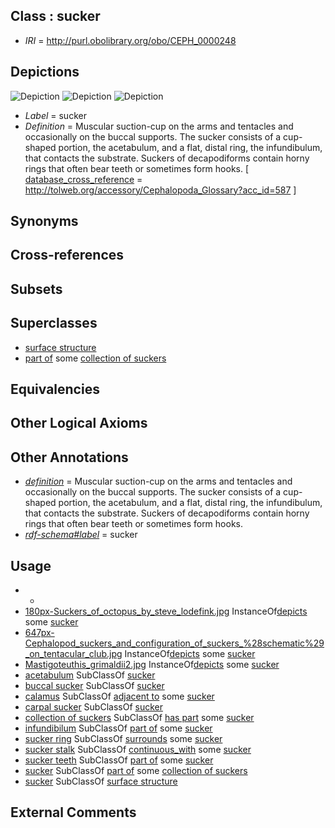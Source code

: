 
## Class : sucker

 * *IRI* = http://purl.obolibrary.org/obo/CEPH_0000248

## Depictions

![Depiction](http://upload.wikimedia.org/wikipedia/commons/0/04/Mastigoteuthis_grimaldii2.jpg)
![Depiction](http://upload.wikimedia.org/wikipedia/commons/thumb/1/15/Cephalopod_suckers_and_configuration_of_suckers_%28schematic%29_on_tentacular_club.jpg/647px-Cephalopod_suckers_and_configuration_of_suckers_%28schematic%29_on_tentacular_club.jpg)
![Depiction](http://upload.wikimedia.org/wikipedia/commons/thumb/b/b8/Suckers_of_octopus_by_steve_lodefink.jpg/180px-Suckers_of_octopus_by_steve_lodefink.jpg)
 * *Label* = sucker
 * *Definition* = Muscular suction-cup on the arms and tentacles and occasionally on the buccal supports. The sucker consists of a cup-shaped portion, the acetabulum, and a flat, distal ring, the infundibulum, that contacts the substrate. Suckers of decapodiforms contain horny rings that often bear teeth or sometimes form hooks. [ [database_cross_reference](../../ef/oboInOwl#hasDbXref.md) = http://tolweb.org/accessory/Cephalopoda_Glossary?acc_id=587 ]

## Synonyms


## Cross-references


## Subsets


## Superclasses

 * [surface structure](../../UBERON/02/UBERON_0003102.md)
 * [part of](../../BFO/50/BFO_0000050.md) some [collection of suckers](../../CEPH/05/CEPH_0000305.md)

## Equivalencies


## Other Logical Axioms


## Other Annotations

 * *[definition](../../IAO/15/IAO_0000115.md)* = Muscular suction-cup on the arms and tentacles and occasionally on the buccal supports. The sucker consists of a cup-shaped portion, the acetabulum, and a flat, distal ring, the infundibulum, that contacts the substrate. Suckers of decapodiforms contain horny rings that often bear teeth or sometimes form hooks.
 * *[rdf-schema#label](../../el/rdf-schema#label.md)* = sucker

## Usage

 * -
 * [180px-Suckers_of_octopus_by_steve_lodefink.jpg](../../180px-Suckers/pg/180px-Suckers_of_octopus_by_steve_lodefink.jpg.md) InstanceOf[depicts](../../ts/depicts.md) some [sucker](../../CEPH/48/CEPH_0000248.md)
 * [647px-Cephalopod_suckers_and_configuration_of_suckers_%28schematic%29_on_tentacular_club.jpg](../../647px-Cephalopod/pg/647px-Cephalopod_suckers_and_configuration_of_suckers_%28schematic%29_on_tentacular_club.jpg.md) InstanceOf[depicts](../../ts/depicts.md) some [sucker](../../CEPH/48/CEPH_0000248.md)
 * [Mastigoteuthis_grimaldii2.jpg](../../Mastigoteuthis/pg/Mastigoteuthis_grimaldii2.jpg.md) InstanceOf[depicts](../../ts/depicts.md) some [sucker](../../CEPH/48/CEPH_0000248.md)
 * [acetabulum](../../CEPH/05/CEPH_0000005.md) SubClassOf [sucker](../../CEPH/48/CEPH_0000248.md)
 * [buccal sucker](../../CEPH/41/CEPH_0000041.md) SubClassOf [sucker](../../CEPH/48/CEPH_0000248.md)
 * [calamus](../../CEPH/48/CEPH_0000048.md) SubClassOf [adjacent to](../../RO/20/RO_0002220.md) some [sucker](../../CEPH/48/CEPH_0000248.md)
 * [carpal sucker](../../CEPH/51/CEPH_0000051.md) SubClassOf [sucker](../../CEPH/48/CEPH_0000248.md)
 * [collection of suckers](../../CEPH/05/CEPH_0000305.md) SubClassOf [has part](../../BFO/51/BFO_0000051.md) some [sucker](../../CEPH/48/CEPH_0000248.md)
 * [infundibilum](../../CEPH/38/CEPH_0000138.md) SubClassOf [part of](../../BFO/50/BFO_0000050.md) some [sucker](../../CEPH/48/CEPH_0000248.md)
 * [sucker ring](../../CEPH/36/CEPH_0000136.md) SubClassOf [surrounds](../../ds/ceph#surrounds.md) some [sucker](../../CEPH/48/CEPH_0000248.md)
 * [sucker stalk](../../CEPH/50/CEPH_0000250.md) SubClassOf [continuous_with](../../ceph#continuous/th/ceph#continuous_with.md) some [sucker](../../CEPH/48/CEPH_0000248.md)
 * [sucker teeth](../../CEPH/51/CEPH_0000251.md) SubClassOf [part of](../../BFO/50/BFO_0000050.md) some [sucker](../../CEPH/48/CEPH_0000248.md)
 * [sucker](../../CEPH/48/CEPH_0000248.md) SubClassOf [part of](../../BFO/50/BFO_0000050.md) some [collection of suckers](../../CEPH/05/CEPH_0000305.md)
 * [sucker](../../CEPH/48/CEPH_0000248.md) SubClassOf [surface structure](../../UBERON/02/UBERON_0003102.md)

## External Comments

